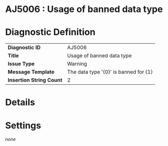 # AJ5006 : Usage of banned data type

# Diagnostic Definition

<table>
  <tr>
    <td class="header"><b>Diagnostic ID</b></td>
    <td>AJ5006</td>
  </tr>
  <tr>
    <td class="header"><b>Title</b></td>
    <td>Usage of banned data type</td>
  </tr>
  <tr>
    <td class="header"><b>Issue Type</b></td>
    <td>Warning</td>
  </tr>
  <tr>
    <td class="header"><b>Message Template</b></td>
    <td>The data type '{0}' is banned for {1}</td>
  </tr>
  <tr>
    <td class="header"><b>Insertion String Count</b></td>
    <td>2</td>
  </tr>
</table>

# Details



# Settings

*none*

